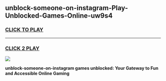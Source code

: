
## unblock-someone-on-instagram-Play-Unblocked-Games-Online-uw9s4
<h3>
<a href="https://premium76.site?title=unblock-someone-on-instagram&ref=25A">CLICK TO PLAY</a></h3>
<hr>

<h3>
<a href="https://premium76.site?title=unblock-someone-on-instagram&ref=25A">CLICK 2 PLAY</a>
  
</h3>

<a href="https://premium76.site?title=unblock-someone-on-instagram&ref=25A"><img src="https://clearcache.store/games.png"></a>


**unblock-someone-on-instagram games unblocked: Your Gateway to Fun and Accessible Online Gaming**
